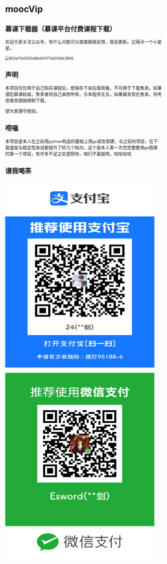 # moocVip
## 慕课下载器（慕课平台付费课程下载）



欢迎大家关注公众号，有什么问题可以直接跟我反馈，我会更新。记得点一个小星星。

<img src="https://cdn.jsdelivr.net/gh/Esword56/blogImg@main/vx/902a72e0543e80d43177a2b7ddc3806.7absp7tl8d00.png" alt="902a72e0543e80d43177a2b7ddc3806" style="zoom: 80%;" />

## 声明

本项目仅仅用于自己购买课程后，想保存下来后面观看。不可用于下载售卖。如果侵犯慕课权益，售卖者将自己承担所有，与本程序无关。如果被发现在售卖，将考虑某些措施限制下载。

望大家遵守规则。



## 唠嗑

本项目是本人在之前用`python`构造的基础上用`go`语言搭建，与之前的项目，在下载速度与稳定性来说都提升了好几个档次。这个是本人第一次完完整整用`go`搭建的第一个项目，有许多不足之处望担待，咱们不喜就喷。哈哈哈哈



## 请我喝茶

<img src="https://github.com/Ajian-jyj/Ajian-jyj/blob/main/data/vx.jpg" width="480" height="600" alt="微信"/><br/>

<img src="https://github.com/Ajian-jyj/Ajian-jyj/blob/main/data/zfb.png" width="480" height="600" alt="支付宝"/><br/>

